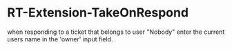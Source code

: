 # RT-Extension-TakeOnRespond

when responding to a ticket that belongs to user "Nobody" enter the current users name in the 'owner' input field.
